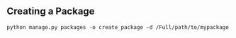 ## Creating a Package



```
python manage.py packages -o create_package -d /Full/path/to/mypackage
```
